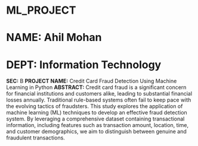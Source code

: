 # ML_PROJECT
# **NAME:** Ahil Mohan
# **DEPT:** Information Technology
**SEC:** B
**PROJECT NAME:** Credit Card Fraud Detection Using Machine Learning in Python
**ABSTRACT:** 
Credit card fraud is a significant concern for financial institutions and customers alike, leading to substantial financial losses annually. Traditional rule-based systems often fail to keep pace with the evolving tactics of fraudsters. This study explores the application of machine learning (ML) techniques to develop an effective fraud detection system. By leveraging a comprehensive dataset containing transactional information, including features such as transaction amount, location, time, and customer demographics, we aim to distinguish between genuine and fraudulent transactions. 
